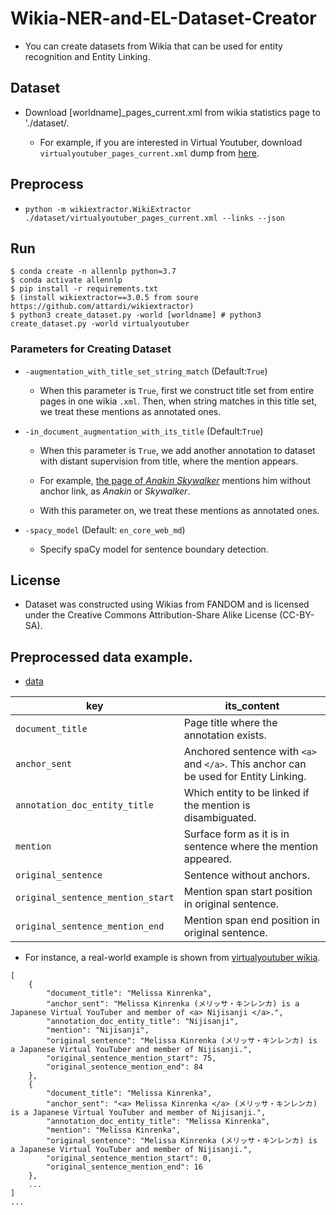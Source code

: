 # Wikia-NER-and-EL-Dataset-Creator
* You can create datasets from Wikia that can be used for entity recognition and Entity Linking.

## Dataset
* Download [worldname]_pages_current.xml from wikia statistics page to './dataset/.

  * For example, if you are interested in Virtual Youtuber, download `virtualyoutuber_pages_current.xml` dump from [here](https://virtualyoutuber.fandom.com/wiki/Special:Statistics).

## Preprocess
* `python -m wikiextractor.WikiExtractor ./dataset/virtualyoutuber_pages_current.xml --links --json`

## Run
```
$ conda create -n allennlp python=3.7
$ conda activate allennlp
$ pip install -r requirements.txt
$ (install wikiextractor==3.0.5 from soure https://github.com/attardi/wikiextractor)
$ python3 create_dataset.py -world [worldname] # python3 create_dataset.py -world virtualyoutuber
```
### Parameters for Creating Dataset
* `-augmentation_with_title_set_string_match` (Default:`True`)

  * When this parameter is `True`, first we construct title set from entire pages in one wikia `.xml`. Then, when string matches in this title set, we treat these mentions as annotated ones.
  
* `-in_document_augmentation_with_its_title` (Default:`True`)

  * When this parameter is `True`, we add another annotation to dataset with distant supervision from title, where the mention appears.
  
  * For example, [the page of *Anakin Skywalker*](https://starwars.fandom.com/wiki/Anakin_Skywalker) mentions him without anchor link, as *Anakin* or *Skywalker*.
  
  * With this parameter on, we treat these mentions as annotated ones.
  
* `-spacy_model` (Default: `en_core_web_md`)
  
  * Specify spaCy model for sentence boundary detection.

## License
* Dataset was constructed using Wikias from FANDOM and is licensed under the Creative Commons Attribution-Share Alike License (CC-BY-SA).

## Preprocessed data example.
* [data](https://drive.google.com/drive/folders/1gvqrj9f4IVi3lscwsa_EdAp0I4CpNTAe?usp=sharing)

| key                             | its_content                                                                          | 
| ------------------------------- | ------------------------------------------------------------------------------------ | 
| `document_title`                  | Page title where the annotation exists.                                              | 
| `anchor_sent`                     | Anchored sentence with `<a>` and `</a>`. This anchor can be used for Entity Linking. | 
| `annotation_doc_entity_title`     | Which entity to be linked if the mention is disambiguated.                           | 
| `mention`                         | Surface form as it is in sentence where the mention appeared.                        | 
| `original_sentence`               | Sentence without anchors.                                                            | 
| `original_sentence_mention_start` | Mention span start position in original sentence.                                    | 
| `original_sentence_mention_end`   | Mention span end position in original sentence.                                      | 


* For instance, a real-world example is shown from [virtualyoutuber wikia](https://virtualyoutuber.fandom.com/).
```python3
[
    {
        "document_title": "Melissa Kinrenka",
        "anchor_sent": "Melissa Kinrenka (メリッサ・キンレンカ) is a Japanese Virtual YouTuber and member of <a> Nijisanji </a>.",
        "annotation_doc_entity_title": "Nijisanji",
        "mention": "Nijisanji",
        "original_sentence": "Melissa Kinrenka (メリッサ・キンレンカ) is a Japanese Virtual YouTuber and member of Nijisanji.",
        "original_sentence_mention_start": 75,
        "original_sentence_mention_end": 84
    },
    {
        "document_title": "Melissa Kinrenka",
        "anchor_sent": "<a> Melissa Kinrenka </a> (メリッサ・キンレンカ) is a Japanese Virtual YouTuber and member of Nijisanji.",
        "annotation_doc_entity_title": "Melissa Kinrenka",
        "mention": "Melissa Kinrenka",
        "original_sentence": "Melissa Kinrenka (メリッサ・キンレンカ) is a Japanese Virtual YouTuber and member of Nijisanji.",
        "original_sentence_mention_start": 0,
        "original_sentence_mention_end": 16
    },
    ...
]
...

```